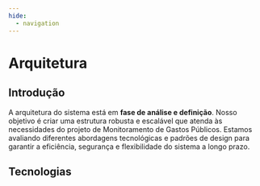 ```yaml
---
hide:
  - navigation
---
```


# Arquitetura

## Introdução
A arquitetura do sistema está em **fase de análise e definição**. Nosso objetivo é criar uma estrutura robusta e escalável que atenda às necessidades do projeto de Monitoramento de Gastos Públicos. Estamos avaliando diferentes abordagens tecnológicas e padrões de design para garantir a eficiência, segurança e flexibilidade do sistema a longo prazo.

## Tecnologias

